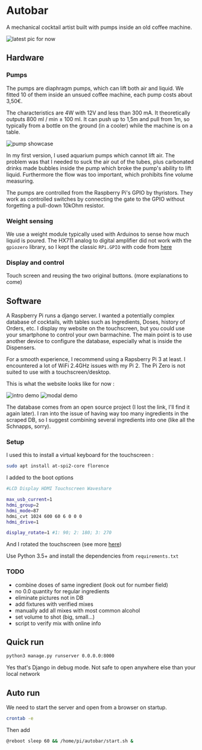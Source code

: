 # Autobar

A mechanical cocktail artist built with pumps inside an old coffee machine.

![latest pic for now](media/docs/testing_electronics.jpg)

## Hardware

### Pumps

The pumps are diaphragm pumps, which can lift both air and liquid. We fitted 10 of them inside an unsued coffee machine, each pump costs about 3,50€.

The characteristics are 4W with 12V and less than 300 mA. It theoretically outputs 800 ml / min ± 100 ml. It can push up to 1,5m and pull from 1m, so typically from a bottle on the ground (in a cooler) while the machine is on a table.

![pump showcase](media/docs/motor_fitted.jpg)

In my first version, I used aquarium pumps which cannot lift air. The problem was that I needed to suck the air out of the tubes, plus carbonated drinks made bubbles inside the pump which broke the pump's ability to lift liquid. Furthermore the flow was too important, which prohibits fine volume measuring.

The pumps are controlled from the Raspberry Pi's GPIO by thyristors. They work as controlled switches by connecting the gate to the GPIO without forgetting a pull-down 10kOhm resistor.

### Weight sensing

We use a weight module typically used with Arduinos to sense how much liquid is poured. The HX711 analog to digital amplifier did not work with the `gpiozero` library, so I kept the classic `RPi.GPIO` with code from [here](https://circuitdigest.com/microcontroller-projects/arduino-weight-measurement-using-load-cell/)

### Display and control

Touch screen and reusing the two original buttons. (more explanations to come)

## Software

A Raspberry Pi runs a django server. I wanted a potentially complex database of cocktails, with tables such as Ingredients, Doses, history of Orders, etc. I display my website on the touchscreen, but you could use your smartphone to control your own barmachine. The main point is to use another device to configure the database, especially what is inside the Dispensers.

For a smooth experience, I recommend using a Rapsberry Pi 3 at least. I encountered a lot of WiFi 2.4GHz issues with my Pi 2. The Pi Zero is not suited to use with a touchscreen/desktop.

This is what the website looks like for now :

![intro demo](media/docs/intro.png)
![modal demo](media/docs/modal.png)

The database comes from an open source project (I lost the link, I'll find it again later). I ran into the issue of having way too many ingredients in the scraped DB, so I suggest combining several ingredients into one (like all the Schnapps, sorry).

### Setup

I used this to install a virtual keyboard for the touchscreen :

```bash
sudo apt install at-spi2-core florence
```

I added to the boot options

```bash
#LCD Display HDMI Touchscreen Waveshare

max_usb_current=1
hdmi_group=2
hdmi_mode=87
hdmi_cvt 1024 600 60 6 0 0 0
hdmi_drive=1

display_rotate=1 #1: 90; 2: 180; 3: 270
```

And I rotated the touchscreen (see more [here](https://www.waveshare.com/wiki/Template:10.1inch_HDMI_LCD_(B)_Manual))

Use Python 3.5+ and install the dependencies from `requirements.txt`

### TODO

- combine doses of same ingredient (look out for number field)
- no 0.0 quantity for regular ingredients
- eliminate pictures not in DB
- add fixtures with verified mixes
- manually add all mixes with most common alcohol
- set volume to shot (big, small...)
- script to verify mix with online info

## Quick run

```bash
python3 manage.py runserver 0.0.0.0:8000
```

Yes that's Django in debug mode. Not safe to open anywhere else than your local network

## Auto run

We need to start the server and open from a browser on startup.

```bash
crontab -e
```

Then add

```bash
@reboot sleep 60 && /home/pi/autobar/start.sh &
```
